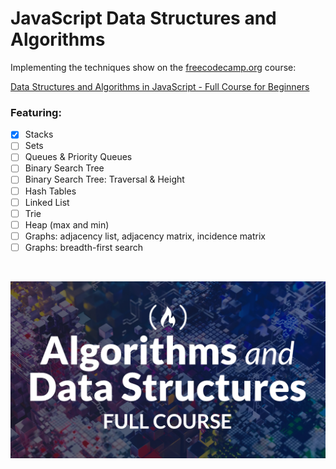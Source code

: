 # JavaScript Data Structures and Algorithms 

Implementing the techniques show on the [freecodecamp.org](https://www.freecodecamp.org/news/algorithms-and-data-structures-free-treehouse-course/) course:

[Data Structures and Algorithms in JavaScript - Full Course for Beginners](https://www.youtube.com/watch?v=t2CEgPsws3U)

### Featuring:

- [x] Stacks
- [ ] Sets
- [ ] Queues & Priority Queues
- [ ] Binary Search Tree
- [ ] Binary Search Tree: Traversal & Height
- [ ] Hash Tables
- [ ] Linked List
- [ ] Trie
- [ ] Heap (max and min)
- [ ] Graphs: adjacency list, adjacency matrix, incidence matrix
- [ ] Graphs: breadth-first search

</br>

![course banner](assets/dsa.png)
